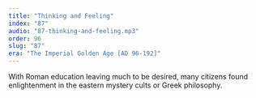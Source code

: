 ```yaml
---
title: "Thinking and Feeling"
index: "87"
audio: "87-thinking-and-feeling.mp3"
order: 96
slug: "87"
era: "The Imperial Golden Age [AD 96-192]"
---
```


With Roman education leaving much to be desired, many citizens found enlightenment in the eastern mystery cults or Greek philosophy.


